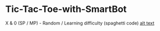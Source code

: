 # Tic-Tac-Toe-with-SmartBot
X &amp; 0 (SP / MP) - Random / Learning difficulty (spaghetti code)
[alt text](https://imgur.com/xHvgyGx.png)
